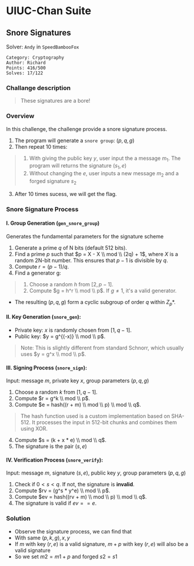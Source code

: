 # UIUC-Chan Suite

## Snore Signatures

Solver: `Andy` in `SpeedBambooFox`

```
Category: Cryptography
Author: Richard
Points: 416/500
Solves: 17/122
```

### Challange description

> These signatures are a bore!

### Overview
In this challenge, the challenge provide a snore signature process. 
1. The program will generate a ```snore group```: $(p, q, g)$
2. Then repeat 10 times:
> 1. With giving the public key $y$, user input the a message $m_1$. The program will returns the signature $(s_1, e)$
> 2. Without changing the $e$, user inputs a new message $m_2$ and a forged signature $s_2$
3. After 10 times sucess, we will get the flag.

### Snore Signature Process
#### I. Group Generation (```gen_snore_group```)
Generates the fundamental parameters for the signature scheme
1. Generate a prime $q$ of N bits (default 512 bits).
2. Find a prime $p$ such that $p = X - X \\ mod \\ (2q) + 1$, where $X$ is a random 2N-bit number. This ensures that $p - 1$ is divisible by $q$.
3. Compute $r = (p - 1) / q$.
4. Find a generator g:
> 1. Choose a random $h$ from $[2, p-1]$.
> 2. Compute $g = h^r \\ mod \\ p$. If $g ≠ 1$, it's a valid generator.
- The resulting $(p, q, g)$ form a cyclic subgroup of order $q$ within $Z_p*$.

#### II. Key Generation (```snore_gen```):
- Private key: $x$ is randomly chosen from $[1, q-1]$.
- Public key: $y = g^{(-x)} \\ mod \\ p$.
> Note: This is slightly different from standard Schnorr, which usually uses $y = g^x \\ mod \\ p$.

#### III. Signing Process (```snore_sign```):
Input: message $m$, private key $x$, group parameters $(p, q, g)$
1. Choose a random $k$ from $[1, q-1]$.
2. Compute $r = g^k \\ mod \\ p$.
3. Compute $e = hash((r + m) \\ mod \\ p) \\ mod \\ q$.
> The hash function used is a custom implementation based on SHA-512. It processes the input in 512-bit chunks and combines them using XOR.
4. Compute $s = (k + x * e) \\ mod \\ q$.
5. The signature is the pair $(s, e)$

#### IV. Verification Process (```snore_verify```):
Input: message $m$, signature $(s, e)$, public key $y$, group parameters $(p, q, g)$
1. Check if $0 < s < q$. If not, the signature is **invalid**.
2. Compute $rv = (g^s * y^e) \\ mod \\ p$.
3. Compute $ev = hash((rv + m) \\ mod \\ p) \\ mod \\ q$.
4. The signature is valid if $ev == e$.

### Solution
- Observe the signature process, we can find that
- With same $(p, k, g), x, y$
- If $m$ with key $(r, e)$ is a valid signature, $m+p$ with key $(r, e)$ will also be a valid signature
- So we set $m2 = m1+p$ and forged $s2 = s1$

